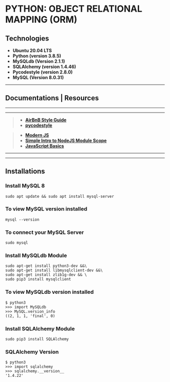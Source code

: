 # PYTHON: OBJECT RELATIONAL MAPPING (ORM)

## Technologies

* **Ubuntu 20.04 LTS**
* **Python (version 3.8.5)**
* **MySQLdb (Version 2.1.1)**
* **SQLAlchemy (version 1.4.46)**
* **Pycodestyle (version 2.8.0)**
* **MySQL (Version 8.0.31)**
  
---

## Documentations | Resources

---
---
>
>* **[AirBnB Style Guide](https://github.com/airbnb/javascript)**
>* **[pycodestyle](https://pypi.org/project/pycodestyle/)**

>* **[Modern JS](https://github.com/mbeaudru/modern-js-cheatsheet)**
>* **[Simple Intro to NodeJS Module Scope](http://51elliot.blogspot.com/2012/01/simple-intro-to-nodejs-module-scope.html)**
>* **[JavaScript Basics](https://developer.mozilla.org/en-US/docs/Learn/Getting_started_with_the_web/JavaScript_basics)**
>
>
---
---

## Installations

### Install MySQL 8

    sudo apt update && sudo apt install mysql-server

### To view MySQL version installed

    mysql --version

### To connect your MySQL Server

    sudo mysql

### Install MySQLdb Module

    sudo apt-get install python3-dev &&\
    sudo apt-get install libmysqlclient-dev &&\ 
    sudo apt-get install zlib1g-dev && \
    sudo pip3 install mysqlclient

### To view MySQLdb version installed

    $ python3
    >>> import MySQLdb
    >>> MySQL.version_info
    ((2, 1, 1, 'final', 0)

### Install SQLAlchemy Module

    sudo pip3 install SQLAlchemy

### SQLAlchemy Version

    $ python3
    >>> import sqlalchemy
    >>> sqlalchemy.__version__
    '1.4.22'

